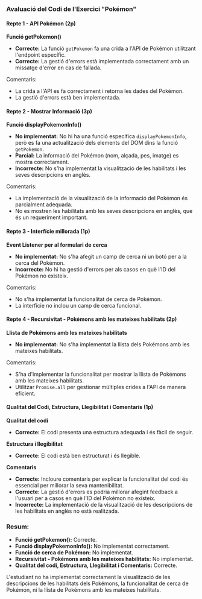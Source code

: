 ### Avaluació del Codi de l'Exercici "Pokémon"

#### Repte 1 - API Pokémon (2p)

**Funció getPokemon()**

- **Correcte:** La funció `getPokemon` fa una crida a l'API de Pokémon utilitzant l'endpoint específic.
- **Correcte:** La gestió d'errors està implementada correctament amb un missatge d'error en cas de fallada.

Comentaris:

- La crida a l'API es fa correctament i retorna les dades del Pokémon.
- La gestió d'errors està ben implementada.

#### Repte 2 - Mostrar Informació (3p)

**Funció displayPokemonInfo()**

- **No implementat:** No hi ha una funció específica `displayPokemonInfo`, però es fa una actualització dels elements del DOM dins la funció `getPokemon`.
- **Parcial:** La informació del Pokémon (nom, alçada, pes, imatge) es mostra correctament.
- **Incorrecte:** No s'ha implementat la visualització de les habilitats i les seves descripcions en anglès.

Comentaris:

- La implementació de la visualització de la informació del Pokémon és parcialment adequada.
- No es mostren les habilitats amb les seves descripcions en anglès, que és un requeriment important.

#### Repte 3 - Interfície millorada (1p)

**Event Listener per al formulari de cerca**

- **No implementat:** No s'ha afegit un camp de cerca ni un botó per a la cerca del Pokémon.
- **Incorrecte:** No hi ha gestió d'errors per als casos en què l'ID del Pokémon no existeix.

Comentaris:

- No s'ha implementat la funcionalitat de cerca de Pokémon.
- La interfície no inclou un camp de cerca funcional.

#### Repte 4 - Recursivitat - Pokémons amb les mateixes habilitats (2p)

**Llista de Pokémons amb les mateixes habilitats**

- **No implementat:** No s'ha implementat la llista dels Pokémons amb les mateixes habilitats.

Comentaris:

- S'ha d'implementar la funcionalitat per mostrar la llista de Pokémons amb les mateixes habilitats.
- Utilitzar `Promise.all` per gestionar múltiples crides a l'API de manera eficient.

#### Qualitat del Codi, Estructura, Llegibilitat i Comentaris (1p)

**Qualitat del codi**

- **Correcte:** El codi presenta una estructura adequada i és fàcil de seguir.

**Estructura i llegibilitat**

- **Correcte:** El codi està ben estructurat i és llegible.

**Comentaris**

- **Correcte:** Incloure comentaris per explicar la funcionalitat del codi és essencial per millorar la seva mantenibilitat.
- **Correcte:** La gestió d'errors es podria millorar afegint feedback a l'usuari per a casos en què l'ID del Pokémon no existeix.
- **Incorrecte:** La implementació de la visualització de les descripcions de les habilitats en anglès no està realitzada.

### Resum:

- **Funció getPokemon():** Correcte.
- **Funció displayPokemonInfo():** No implementat correctament.
- **Funció de cerca de Pokémon:** No implementat.
- **Recursivitat - Pokémons amb les mateixes habilitats:** No implementat.
- **Qualitat del codi, Estructura, Llegibilitat i Comentaris:** Correcte.

L'estudiant no ha implementat correctament la visualització de les descripcions de les habilitats dels Pokémons, la funcionalitat de cerca de Pokémon, ni la llista de Pokémons amb les mateixes habilitats.
